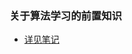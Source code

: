 ### 关于算法学习的前置知识
- [详见笔记]("https://github.com/YomiHub/learning-notes/tree/master/%E6%95%B0%E6%8D%AE%E7%BB%93%E6%9E%84%E4%B8%8E%E7%AE%97%E6%B3%95")